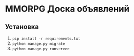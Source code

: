 # MMORPG Доска объявлений

## Установка
1. `pip install -r requirements.txt`
2. `python manage.py migrate`
3. `python manage.py runserver`
